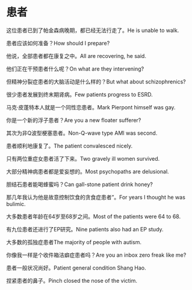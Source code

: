 # 患者

<p><span class="chinese">这位患者已到了帕金森病晚期，都已经无法行走了。</span><span class="english">He is unable to walk.</span></p>

<p><span class="chinese">患者应该如何准备？</span><span class="english">How should I prepare?</span></p>

<p><span class="chinese">他说，全部患者都在康复之中。</span><span class="english">All are recovering, he said.</span></p>

<p><span class="chinese">他们正在干预患者什么呢？</span><span class="english">On what are they intervening?</span></p>

<p><span class="chinese">但精神分裂症患者的大脑活动是什么样的？</span><span class="english">But what about schizophrenics?</span></p>

<p><span class="chinese">很少患者发展到终末期肾病。</span><span class="english">Few patients progress to ESRD.</span></p>

<p><span class="chinese">马克·皮蓬特本人就是一个同性恋患者。</span><span class="english">Mark Pierpont himself was gay.</span></p>

<p><span class="chinese">你是一个新的浮子患者？</span><span class="english">Are you a new floater sufferer?</span></p>

<p><span class="chinese">其次为非Q波型梗塞患者。</span><span class="english">Non-Q-wave type AMI was second.</span></p>

<p><span class="chinese">患者顺利地康复了。</span><span class="english">The patient convalesced nicely.</span></p>

<p><span class="chinese">只有两位重症女患者活了下来。</span><span class="english">Two gravely ill women survived.</span></p>

<p><span class="chinese">大部分精神病患者都是爱妄想的。</span><span class="english">Most psychopaths are delusional.</span></p>

<p><span class="chinese">胆结石患者能喝蜂蜜吗？</span><span class="english">Can gall-stone patient drink honey?</span></p>

<p><span class="chinese">那几年我认为他是故意控制饮食的贪食症患者”。</span><span class="english">For years I thought he was bulimic.</span></p>

<p><span class="chinese">大多数患者年龄在64岁至68岁之间。</span><span class="english">Most of the patients were 64 to 68.</span></p>

<p><span class="chinese">有九位患者还进行了EP研究。</span><span class="english">Nine patients also had an EP study.</span></p>

<p><span class="chinese">大多数的孤独症患者</span><span class="english">The majority of people with autism.</span></p>

<p><span class="chinese">你像我一样是个收件箱洁癖症患者吗？</span><span class="english">Are you an inbox zero freak like me?</span></p>

<p><span class="chinese">患者一般状况尚好。</span><span class="english">Patient general condition Shang Hao.</span></p>

<p><span class="chinese">捏紧患者的鼻子。</span><span class="english">Pinch closed the nose of the victim.</span></p>


